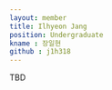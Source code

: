 ```yaml
---
layout: member
title: Ilhyeon Jang
position: Undergraduate
kname : 장일현
github : j1h318
---
```


TBD
